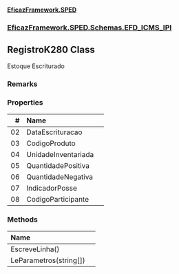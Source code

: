 #### [EficazFramework.SPED](EficazFrameworkSPED.md 'EficazFramework SPED')
### [EficazFramework.SPED.Schemas.EFD_ICMS_IPI](EficazFramework.SPED.Schemas.EFD_ICMS_IPI.md 'EficazFramework.SPED.Schemas.EFD_ICMS_IPI')

## RegistroK280 Class

Estoque Escriturado

### Remarks
### Properties

| # | Name | |
| ---: | :--- | :--- |
| 02 | DataEscrituracao |  |
| 03 | CodigoProduto |  |
| 04 | UnidadeInventariada |  |
| 05 | QuantidadePositiva |  |
| 06 | QuantidadeNegativa |  |
| 07 | IndicadorPosse |  |
| 08 | CodigoParticipante |  |
### Methods

| Name | |
| :--- | :--- |
| EscreveLinha() |  |
| LeParametros(string[]) |  |
